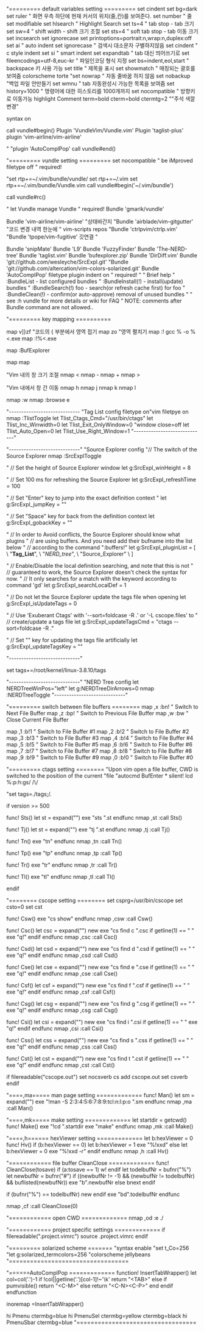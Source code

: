 "========= default variables setting =========
set cindent
set bg=dark
set ruler		" 화면 우측 하단에 현재 커서의 위치(줄,칸)를 보여준다.
set number		" 줄	
set modifiable
set hlsearch	" Highlight Search
set ts=4		" tab stop - tab 크기
set sw=4		" shift width - shift 크기 조절
set sts=4		" soft tab stop - tab 이동 크기
set incsearch
set ignorecase
set printoptions=portrait:n,wrap:n,duplex:off
set ai                    " auto indent
set ignorecase      " 검색시 대소문자 구별하지않음
set cindent            " c style indent
set si                    " smart indent
set expandtab       " tab 대신 띄어쓰기로
set fileencodings=utf-8,euc-kr    " 파일인코딩 형식 지정
set bs=indent,eol,start    " backspace 키 사용 가능
set title               " 제목을 표시
set showmatch    " 매칭되는 괄호를 보여줌
colorscheme torte 
"set nowrap         " 자동 줄바꿈 하지 않음
set nobackup       "백업 파일 안만들기
set wmnu           " tab 자동완성시 가능한 목록을 보여줌
set history=1000    " 명령어에 대한 히스토리를 1000개까지
set nocompatible   " 방향키로 이동가능
highlight Comment term=bold cterm=bold ctermtg=2 
""주석 색깔변경"

syntax on


call vundle#begin()
Plugin 'VundleVim/Vundle.vim'
Plugin 'taglist-plus'
plugin 'vim-airline/vim-airline'


"
"plugin 'AutoComplPop'
 call vundle#end()


"========= vundle setting =========
set nocompatible               " be iMproved
filetype off                   " required!

"set rtp+=~/.vim/bundle/vundle/
set rtp+=~/.vim
set rtp+=~/.vim/bundle/Vundle.vim
call vundle#begin('~/.vim/bundle')

call vundle#rc()



" let Vundle manage Vundle
" required! 
Bundle 'gmarik/vundle'

Bundle 'vim-airline/vim-airline' "상태바간지
"Bundle 'airblade/vim-gitgutter' "코드 변경 내역 한눈에
" vim-scripts repos
"Bundle 'ctrlpvim/ctrlp.vim'
"Bundle 'tpope/vim-fugitive'  깃연결
"


Bundle 'snipMate'
Bundle 'L9'
Bundle 'FuzzyFinder'
Bundle 'The-NERD-tree'
Bundle 'taglist.vim'
Bundle 'bufexplorer.zip'
Bundle 'DirDiff.vim'
Bundle 'git://github.com/wesleyche/SrcExpl.git'
"Bundle 'git://github.com/altercation/vim-colors-solarized.git'
Bundle 'AutoComplPop'
filetype plugin indent on     " required!
"
" Brief help
" :BundleList          - list configured bundles
" :BundleInstall(!)    - install(update) bundles
" :BundleSearch(!) foo - search(or refresh cache first) for foo
" :BundleClean(!)      - confirm(or auto-approve) removal of unused bundles
"
" see :h vundle for more details or wiki for FAQ
" NOTE: comments after Bundle command are not allowed..

"========= key mapping ==========

map <F2> v]}zf	"코드의 { 부분에서 영역 접기
map <F3> zo		"영역 펼치기
map <F4> :! gcc % -o %<.exe<CR>
map <c-F4> :!%<.exe<CR>

map <F6> :BufExplorer<cr>

map <PageUp> <C-U><C-U>
map <PageDown> <C-D><C-D>

"Vim 내의 창 크기 조절
nmap <s-h> <C-W><
nmap <s-j> <C-W>-
nmap <s-k> <C-W>+
nmap <s-l> <C-W>>

"Vim 내에서 창 간 이동
nmap <c-h> <c-w>h
nmap <c-j> <c-w>j 
nmap <c-k> <c-w>k 
nmap <c-l> <c-w>l 

nmap <c-s> :w<CR>
nmap <c-o> :browse e<CR>


"-----------------------------
"Tag List config
filetype on"vim filetpye on
nmap <F7> :TlistToggle<CR>
let Tlist_Ctags_Cmd="/usr/bin/ctags"
let Tlist_Inc_Winwidth=0
let Tlist_Exit_OnlyWindow=0
"window close=off
let Tlist_Auto_Open=0
let Tlist_Use_Right_Window=1
"-----------------------------"


"-----------------------------"
"Source Explorer config
"// The switch of the Source Explorer 
nmap <F8> :SrcExplToggle<CR> 

" // Set the height of Source Explorer window 
let g:SrcExpl_winHeight = 8 

" // Set 100 ms for refreshing the Source Explorer 
let g:SrcExpl_refreshTime = 100 

" // Set "Enter" key to jump into the exact definition context 
" let g:SrcExpl_jumpKey = "<ENTER>" 

" // Set "Space" key for back from the definition context 
let g:SrcExpl_gobackKey = "<SPACE>" 

" // In order to Avoid conflicts, the Source Explorer should know what plugins 
" // are using buffers. And you need add their bufname into the list below 
" // according to the command ":buffers!" 
let g:SrcExpl_pluginList = [ 
				\ "__Tag_List__", 
        \ "_NERD_tree_", 
        \ "Source_Explorer" 
     \ ] 

" // Enable/Disable the local definition searching, and note that this is not 
" // guaranteed to work, the Source Explorer doesn't check the syntax for now. 
" // It only searches for a match with the keyword according to command 'gd' 
let g:SrcExpl_searchLocalDef = 1 

" // Do not let the Source Explorer update the tags file when opening 
let g:SrcExpl_isUpdateTags = 0 

" // Use 'Exuberant Ctags' with '--sort=foldcase -R .' or '-L cscope.files' to 
" //  create/update a tags file 
let g:SrcExpl_updateTagsCmd = "ctags --sort=foldcase -R ." 

" // Set "<F12>" key for updating the tags file artificially 
let g:SrcExpl_updateTagsKey = "<F12>" 

"-----------------------------"

set tags+=/root/kernel/linux-3.8.10/tags


"-----------------------------"
"NERD Tree config
let NERDTreeWinPos="left"
let g:NERDTreeDirArrows=0
nmap <F9> :NERDTreeToggle<CR>
"-----------------------------"




"========= switch between file buffers ========
map ,x :bn!<CR>	  " Switch to Next File Buffer
map ,z :bp!<CR>	  " Switch to Previous File Buffer
map ,w :bw<CR>	  " Close Current File Buffer

map ,1 :b!1<CR>	  " Switch to File Buffer #1
map ,2 :b!2<CR>	  " Switch to File Buffer #2
map ,3 :b!3<CR>	  " Switch to File Buffer #3
map ,4 :b!4<CR>	  " Switch to File Buffer #4
map ,5 :b!5<CR>	  " Switch to File Buffer #5
map ,6 :b!6<CR>	  " Switch to File Buffer #6
map ,7 :b!7<CR>	  " Switch to File Buffer #7
map ,8 :b!8<CR>	  " Switch to File Buffer #8
map ,9 :b!9<CR>	  " Switch to File Buffer #9
map ,0 :b!0<CR>	  " Switch to File Buffer #0


"========= ctags setting ========
"Upon vim open a file buffer, CWD is switched to the position of the current
"file
"autocmd BufEnter * silent! lcd %:p:h:gs/ /\\/

"set tags=./tags;/.

if version >= 500

func! Sts()
	let st = expand("<cword>")
	exe "sts ".st
endfunc
nmap ,st :call Sts()<cr>

func! Tj()
	let st = expand("<cword>")
	exe "tj ".st
endfunc
nmap ,tj :call Tj()<cr>

func! Tn()
	exe "tn"
endfunc
nmap ,tn :call Tn()<cr>

func! Tp()
	exe "tp"
endfunc
nmap ,tp :call Tp()<cr>

func! Tr()
	exe "tr"
endfunc
nmap ,tr :call Tr()<cr>

func! Tl()
	exe "tl"
endfunc
nmap ,tl :call Tl()<cr>

endif

"======== cscope setting ========
set csprg=/usr/bin/cscope
set csto=0
set cst

func! Csw()
	exe "cs show"
endfunc
nmap ,csw :call Csw()<cr>

func! Csc()
	let csc = expand("<cword>")
	new
	exe "cs find c ".csc
	if getline(1) == " "
		exe "q!"
	endif
endfunc
nmap ,csc :call Csc()<cr>

func! Csd()
	let csd = expand("<cword>")
	new
	exe "cs find d ".csd
	if getline(1) == " "
		exe "q!"
	endif
endfunc
nmap ,csd :call Csd()<cr>

func! Cse()
	let cse = expand("<cword>")
	new
	exe "cs find e ".cse
	if getline(1) == " "
		exe "q!"
	endif
endfunc
nmap ,cse :call Cse()<cr>

func! Csf()
	let csf = expand("<cword>")
	new
	exe "cs find f ".csf
	if getline(1) == " "
		exe "q!"
	endif
endfunc
nmap ,csf :call Csf()<cr>

func! Csg()
	let csg = expand("<cword>")
	new
	exe "cs find g ".csg
	if getline(1) == " "
		exe "q!"
	endif
endfunc
nmap ,csg :call Csg()<cr>

func! Csi()
	let csi = expand("<cword>")
	new
	exe "cs find i ".csi
	if getline(1) == " "
		exe "q!"
	endif
endfunc
nmap ,csi :call Csi()<cr>

func! Css()
	let css = expand("<cword>")
	new
	exe "cs find s ".css
	if getline(1) == " "
		exe "q!"
	endif
endfunc
nmap ,css :call Css()<cr>

func! Cst()
	let cst = expand("<cword>")
	new
	exe "cs find t ".cst
	if getline(1) == " "
		exe "q!"
	endif
endfunc
nmap ,cst :call Cst()<cr>


if filereadable("cscope.out")
	set nocsverb
	cs add cscope.out
	set csverb
endif



"====,ma===== man page setting =============
func! Man()
	let sm = expand("<cword>")
	exe "!man -S 2:3:4:5:6:7:8:9:tcl:n:l:p:o ".sm
endfunc
nmap ,ma :call Man()<cr><cr>

"====,mk===== make setting =============
let startdir = getcwd()
func! Make()
	exe "!cd ".startdir
	exe "make"
endfunc
nmap ,mk :call Make()<cr><cr>

"====,h====== hexViewer setting =============
let b:hexViewer = 0
func! Hv()
        if (b:hexViewer == 0)
                let b:hexViewer = 1
                exe "%!xxd"
        else
                let b:hexViewer = 0
                exe "%!xxd -r"
        endif
endfunc
nmap ,h :call Hv()<cr>

"============ file buffer CleanClose =============
func! CleanClose(tosave)
if (a:tosave == 1)
	w!
endif
let todelbufNr = bufnr("%")
let newbufNr = bufnr("#")
if ((newbufNr != -1) && (newbufNr != todelbufNr) && buflisted(newbufNr))
	exe "b".newbufNr
else
	bnext
endif

if (bufnr("%") == todelbufNr)
	new
endif
	exe "bd".todelbufNr
endfunc

nmap ,cf :call CleanClose(0)<cr>

"============ open CWD =============
nmap ,od :e ./<cr>


"============ project specific settings =============
if filereadable(".project.vimrc")
	source .project.vimrc
endif

"========= solarized scheme =======
"syntax enable
"set t_Co=256
"let g:solarized_termcolors=256
"colorscheme jellybeans 
"==================================

"======AutoComplPop =============
function! InsertTabWrapper()
    let col=col('.')-1
    if !col||getline('.')[col-1]!~'\k'
        return "\<TAB>"
    else
        if pumvisible()
            return "\<C-M>"
        else
            return "\<C-N>\<C-P>"
        end
    endif
endfunction

inoremap <TAB> <c-r>=InsertTabWrapper()<cr>

hi Pmenu ctermbg=blue
hi PmenuSel ctermbg=yellow ctermbg=black
hi PmenuSbar ctermbg=blue
"==================================
